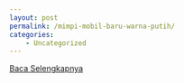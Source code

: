 ```yaml
---
layout: post
permalink: /mimpi-mobil-baru-warna-putih/
categories:
    - Uncategorized
---
```


[Baca Selengkapnya](/06)